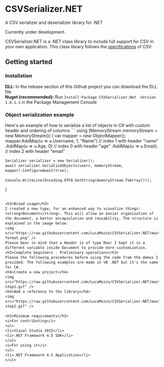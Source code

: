# CSVSerializer.NET
A CSV serializer and deserializer library for .NET

Currently under development.

CSVSerializer.NET is a .NET class library to include full support for CSV in your own application.
This class library follows the [specifications](https://www.ietf.org/rfc/rfc4180.txt) of CSV.

<h2>Getting started</h2>

<h3>Installation</h3>
<b>DLL:</b> In the release section of this Github project you can download the DLL file <br/>
<b>Nuget (recommended):</b> Run <code>Install-Package CSVSerializer.Net -Version 1.0.1.1</code> in the Package Management Console

<h3>Object serialization example</h3>
Here's an example of how to serialize a list of objects in C# with custom header and ordering of columns
```
using (MemoryStream memoryStream = new MemoryStream())
{
    var mapper = new ObjectMapper<User>();
    mapper.AddMap(u => u.Username, 1, "Name") // index 1 with header "name"
        .AddMap(u => u.Age, 0) // index 0 with header "age"
        .AddMap(u => u.Email); // index 2 with header "email"

    Serializer serializer = new Serializer();
    await serializer.SerializeObjects(users, memoryStream, mapper).ConfigureAwait(true);

    Console.WriteLine(Encoding.UTF8.GetString(memoryStream.ToArray()));
}
```

<h3>Broad usage</h3>
I created a new type, for an enhanced way to visualize things: <strong>Document</strong>. This will allow an easier organization of the document, a better encapsulation and reusability. The structure is explained in the image below.
<img src="https://raw.githubusercontent.com/LucaMozzo/CSVSerializer.NET/master/ReadmeImages/Document-format.png" />
Please bear in mind that a Header is of type Row! I kept it in a different variable inside Document to provide more customization.
<h3>Complete beginners - Preliminary operations</h3>
Please the following procedures before using the code from the demos I provided. The following examples are made in VB .NET but it's the same for C#.
<h4>Create a new project</h4>
<img src="https://raw.githubusercontent.com/LucaMozzo/CSVSerializer.NET/master/ReadmeImages/usage-step1.gif" />
<h4>Add a reference to the library</h4>
<img src="https://raw.githubusercontent.com/LucaMozzo/CSVSerializer.NET/master/ReadmeImages/usage-step2.gif" />

<h2>Minimum requirements</h2>
<i>For contributing</i>
<ul>
<li>Visual Studio 2015</li>
<li>.NET Framework 4.5 SDK</li>
</ul>
<i>For using it</i>
<ul>
<li>.NET Framework 4.5 Application</li>
</ul>
